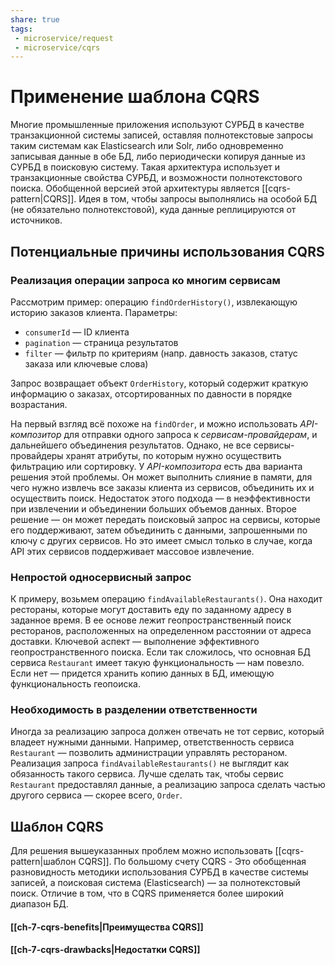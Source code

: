 ```yaml
---
share: true
tags:
 - microservice/request
 - microservice/cqrs
---
```

# Применение шаблона CQRS
Многие промышленные приложения используют СУРБД в качестве транзакционной системы записей, оставляя полнотекстовые запросы таким системам как Elasticsearch или Solr, либо одновременно записывая данные в обе БД, либо периодически копируя данные из СУРБД в поисковую систему. Такая архитектура использует и транзакционные свойства СУРБД, и возможности полнотекстового поиска.
Обобщенной версией этой архитектуры является [[cqrs-pattern|CQRS]]. Идея в том, чтобы запросы выполнялись на особой БД (не обязательно полнотекстовой), куда данные реплицируются от источников.
## Потенциальные причины использования CQRS
### Реализация операции запроса ко многим сервисам
Рассмотрим пример: операцию `findOrderHistory()`, извлекающую историю заказов клиента. Параметры:
- `consumerId` — ID клиента
- `pagination` — страница результатов
- `filter` — фильтр по критериям (напр. давность заказов, статус заказа или ключевые слова)

Запрос возвращает объект `OrderHistory`, который содержит краткую информацию о заказах, отсортированных по давности в порядке возрастания.

На первый взгляд всё похоже на `findOrder`, и можно использовать *API-композитор* для отправки одного запроса к *сервисам-провайдерам*, и дальнейшего объединения результатов.
Однако, не все сервисы-провайдеры хранят атрибуты, по которым нужно осуществить фильтрацию или сортировку.
У *API-композитора* есть два варианта решения этой проблемы. Он может выполнить слияние в памяти, для чего нужно извлечь все заказы клиента из сервисов, объединить их и осуществить поиск.
Недостаток этого подхода — в неэффективности при извлечении и объединении больших объемов данных.
Второе решение — он может передать поисковый запрос на сервисы, которые его поддерживают, затем объединить с данными, запрошенными по ключу с других сервисов. Но это имеет смысл только в случае, когда API этих сервисов поддерживает массовое извлечение.
### Непростой односервисный запрос
К примеру, возьмем операцию `findAvailableRestaurants()`. Она находит рестораны, которые могут доставить еду по заданному адресу в заданное время. В ее основе лежит геопространственный поиск ресторанов, расположенных на определенном расстоянии от адреса доставки.
Ключевой аспект — выполнение эффективного геопространственного поиска. Если так сложилось, что основная БД сервиса `Restaurant` имеет такую функциональность — нам повезло. Если нет — придется хранить копию данных в БД, имеющую функциональность геопоиска.
### Необходимость в разделении ответственности
Иногда за реализацию запроса должен отвечать не тот сервис, который владеет нужными данными. Например, ответственность сервиса `Restaurant` — позволить администрации управлять рестораном. Реализация запроса `findAvailableRestaurants()` не выглядит как обязанность такого сервиса.
Лучше сделать так, чтобы сервис `Restaurant` предоставлял данные, а реализацию запроса сделать частью другого сервиса — скорее всего, `Order`.
## Шаблон CQRS
Для решения вышеуказанных проблем можно использовать [[cqrs-pattern|шаблон CQRS]]. По большому счету CQRS - Это обобщенная разновидность методики использования СУРБД в качестве системы записей, а поисковая система (Elasticsearch) — за полнотекстовый поиск. Отличие в том, что в CQRS применяется более широкий диапазон БД.
#### [[ch-7-cqrs-benefits|Преимущества CQRS]]
#### [[ch-7-cqrs-drawbacks|Недостатки CQRS]]